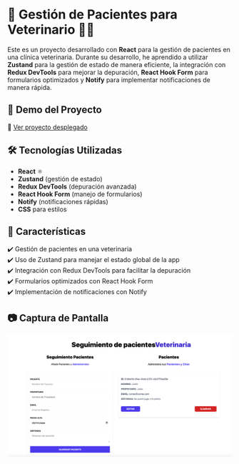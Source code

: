 # 🏥 Gestión de Pacientes para Veterinario 🐶🐱

Este es un proyecto desarrollado con **React** para la gestión de pacientes en una clínica veterinaria. Durante su desarrollo, he aprendido a utilizar **Zustand** para la gestión de estado de manera eficiente, la integración con **Redux DevTools** para mejorar la depuración, **React Hook Form** para formularios optimizados y **Notify** para implementar notificaciones de manera rápida.

## 🚀 Demo del Proyecto
🔗 [Ver proyecto desplegado](https://juli-veterinario-zustand.netlify.app)

## 🛠️ Tecnologías Utilizadas
- **React** ⚛️
- **Zustand** (gestión de estado)
- **Redux DevTools** (depuración avanzada)
- **React Hook Form** (manejo de formularios)
- **Notify** (notificaciones rápidas)
- **CSS** para estilos

## 📌 Características
✔️ Gestión de pacientes en una veterinaria  
✔️ Uso de Zustand para manejar el estado global de la app  
✔️ Integración con Redux DevTools para facilitar la depuración  
✔️ Formularios optimizados con React Hook Form  
✔️ Implementación de notificaciones con Notify  

## 📷 Captura de Pantalla
![Vista previa del proyecto](public/capApp.png)
